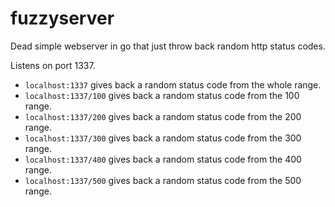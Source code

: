 # fuzzyserver

Dead simple webserver in go that just throw back random http status codes.

Listens on port 1337.

* `localhost:1337` gives back a random status code from the whole range.
* `localhost:1337/100` gives back a random status code from the 100 range.
* `localhost:1337/200` gives back a random status code from the 200 range.
* `localhost:1337/300` gives back a random status code from the 300 range.
* `localhost:1337/400` gives back a random status code from the 400 range.
* `localhost:1337/500` gives back a random status code from the 500 range.
